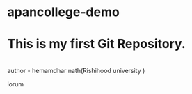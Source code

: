 # apancollege-demo
<h1>This is my first Git Repository.</h1>
<br>
author - hemamdhar nath(Rishihood university )
<p>lorum</p>

